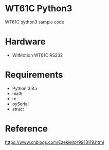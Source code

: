 # WT61C Python3

WT61C python3 sample code

# Hardware

* WitMotion WT61C RS232

# Requirements

* Python 3.8.x
* math
* re
* pySerial
* struct

# Reference

 https://www.cnblogs.com/Ezekiel/p/9913119.html

